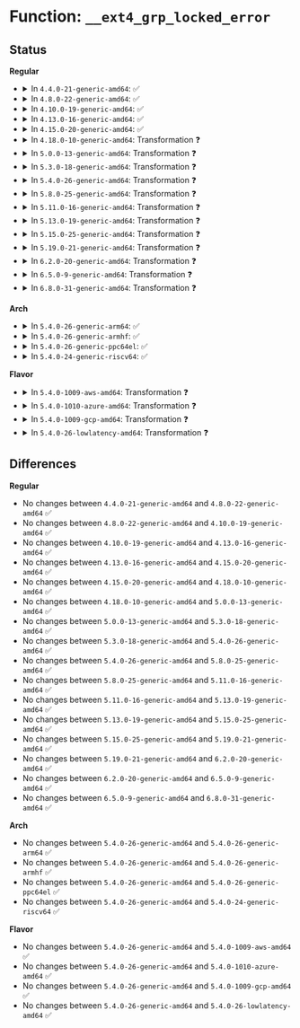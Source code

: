 # Function: <code>__ext4_grp_locked_error</code>

## Status
<b>Regular</b>
<ul>
<li>
<details>
<summary>In <code>4.4.0-21-generic-amd64</code>: ✅</summary>

```c
void __ext4_grp_locked_error(const char * function, unsigned int line, struct super_block * sb, ext4_group_t grp, long unsigned int ino, ext4_fsblk_t block, const char * fmt, void (anon))
```

```json
{
  "name": "__ext4_grp_locked_error",
  "collision_type": "Unique Global",
  "inline_type": "No",
  "funcs": [
    {
      "addr": 18446744071581705760,
      "name": "__ext4_grp_locked_error",
      "external": true,
      "loc": "fs/ext4/super.c:660",
      "file": "fs/ext4/super.c",
      "inline": "seen, unknown",
      "caller_inline": [],
      "caller_func": [
        "fs/ext4/mballoc.c:ext4_mb_free_metadata",
        "fs/ext4/mballoc.c:ext4_mb_generate_buddy",
        "fs/ext4/mballoc.c:mb_free_blocks",
        "fs/ext4/mballoc.c:ext4_mb_complex_scan_group",
        "fs/ext4/mballoc.c:ext4_mb_complex_scan_group"
      ]
    }
  ],
  "symbols": [
    {
      "addr": 18446744071581705760,
      "name": "__ext4_grp_locked_error",
      "section": ".text",
      "bind": "STB_GLOBAL",
      "size": 575
    }
  ]
}
```
</details>
</li>
<li>
<details>
<summary>In <code>4.8.0-22-generic-amd64</code>: ✅</summary>

```c
void __ext4_grp_locked_error(const char * function, unsigned int line, struct super_block * sb, ext4_group_t grp, long unsigned int ino, ext4_fsblk_t block, const char * fmt, void (anon))
```

```json
{
  "name": "__ext4_grp_locked_error",
  "collision_type": "Unique Global",
  "inline_type": "No",
  "funcs": [
    {
      "addr": 18446744071581898064,
      "name": "__ext4_grp_locked_error",
      "external": true,
      "loc": "fs/ext4/super.c:689",
      "file": "fs/ext4/super.c",
      "inline": "seen, unknown",
      "caller_inline": [],
      "caller_func": [
        "fs/ext4/mballoc.c:ext4_mb_free_metadata",
        "fs/ext4/mballoc.c:ext4_mb_complex_scan_group",
        "fs/ext4/mballoc.c:ext4_mb_complex_scan_group",
        "fs/ext4/mballoc.c:mb_free_blocks",
        "fs/ext4/mballoc.c:ext4_mb_generate_buddy"
      ]
    }
  ],
  "symbols": [
    {
      "addr": 18446744071581898064,
      "name": "__ext4_grp_locked_error",
      "section": ".text",
      "bind": "STB_GLOBAL",
      "size": 571
    }
  ]
}
```
</details>
</li>
<li>
<details>
<summary>In <code>4.10.0-19-generic-amd64</code>: ✅</summary>

```c
void __ext4_grp_locked_error(const char * function, unsigned int line, struct super_block * sb, ext4_group_t grp, long unsigned int ino, ext4_fsblk_t block, const char * fmt, void (anon))
```

```json
{
  "name": "__ext4_grp_locked_error",
  "collision_type": "Unique Global",
  "inline_type": "No",
  "funcs": [
    {
      "addr": 18446744071581987520,
      "name": "__ext4_grp_locked_error",
      "external": true,
      "loc": "fs/ext4/super.c:692",
      "file": "fs/ext4/super.c",
      "inline": "seen, unknown",
      "caller_inline": [],
      "caller_func": [
        "fs/ext4/mballoc.c:ext4_mb_free_metadata",
        "fs/ext4/mballoc.c:ext4_mb_complex_scan_group",
        "fs/ext4/mballoc.c:ext4_mb_complex_scan_group",
        "fs/ext4/mballoc.c:mb_free_blocks",
        "fs/ext4/mballoc.c:ext4_mb_generate_buddy"
      ]
    }
  ],
  "symbols": [
    {
      "addr": 18446744071581987520,
      "name": "__ext4_grp_locked_error",
      "section": ".text",
      "bind": "STB_GLOBAL",
      "size": 571
    }
  ]
}
```
</details>
</li>
<li>
<details>
<summary>In <code>4.13.0-16-generic-amd64</code>: ✅</summary>

```c
void __ext4_grp_locked_error(const char * function, unsigned int line, struct super_block * sb, ext4_group_t grp, long unsigned int ino, ext4_fsblk_t block, const char * fmt, void (anon))
```

```json
{
  "name": "__ext4_grp_locked_error",
  "collision_type": "Unique Global",
  "inline_type": "No",
  "funcs": [
    {
      "addr": 18446744071582204048,
      "name": "__ext4_grp_locked_error",
      "external": true,
      "loc": "fs/ext4/super.c:712",
      "file": "fs/ext4/super.c",
      "inline": "seen, unknown",
      "caller_inline": [],
      "caller_func": [
        "fs/ext4/mballoc.c:ext4_mb_free_metadata",
        "fs/ext4/mballoc.c:ext4_mb_complex_scan_group",
        "fs/ext4/mballoc.c:ext4_mb_complex_scan_group",
        "fs/ext4/mballoc.c:mb_free_blocks",
        "fs/ext4/mballoc.c:ext4_mb_generate_buddy"
      ]
    }
  ],
  "symbols": [
    {
      "addr": 18446744071582204048,
      "name": "__ext4_grp_locked_error",
      "section": ".text",
      "bind": "STB_GLOBAL",
      "size": 593
    }
  ]
}
```
</details>
</li>
<li>
<details>
<summary>In <code>4.15.0-20-generic-amd64</code>: ✅</summary>

```c
void __ext4_grp_locked_error(const char * function, unsigned int line, struct super_block * sb, ext4_group_t grp, long unsigned int ino, ext4_fsblk_t block, const char * fmt, void (anon))
```

```json
{
  "name": "__ext4_grp_locked_error",
  "collision_type": "Unique Global",
  "inline_type": "No",
  "funcs": [
    {
      "addr": 18446744071582352800,
      "name": "__ext4_grp_locked_error",
      "external": true,
      "loc": "fs/ext4/super.c:711",
      "file": "fs/ext4/super.c",
      "inline": "seen, unknown",
      "caller_inline": [],
      "caller_func": [
        "fs/ext4/mballoc.c:ext4_mb_free_metadata",
        "fs/ext4/mballoc.c:ext4_mb_complex_scan_group",
        "fs/ext4/mballoc.c:ext4_mb_complex_scan_group",
        "fs/ext4/mballoc.c:mb_free_blocks",
        "fs/ext4/mballoc.c:ext4_mb_generate_buddy"
      ]
    }
  ],
  "symbols": [
    {
      "addr": 18446744071582352800,
      "name": "__ext4_grp_locked_error",
      "section": ".text",
      "bind": "STB_GLOBAL",
      "size": 606
    }
  ]
}
```
</details>
</li>
<li>
<details>
<summary>In <code>4.18.0-10-generic-amd64</code>: Transformation ❓</summary>

```c
void __ext4_grp_locked_error(const char * function, unsigned int line, struct super_block * sb, ext4_group_t grp, long unsigned int ino, ext4_fsblk_t block, const char * fmt, void (anon))
```

```json
{
  "name": "__ext4_grp_locked_error",
  "collision_type": "Unique Global",
  "inline_type": "No",
  "funcs": [
    {
      "addr": 0,
      "name": "__ext4_grp_locked_error",
      "external": true,
      "loc": "fs/ext4/super.c:717",
      "file": "fs/ext4/super.c",
      "inline": "seen, unknown",
      "caller_inline": [],
      "caller_func": [
        "fs/ext4/mballoc.c:ext4_mb_free_metadata",
        "fs/ext4/mballoc.c:ext4_mb_complex_scan_group",
        "fs/ext4/mballoc.c:ext4_mb_complex_scan_group",
        "fs/ext4/mballoc.c:mb_free_blocks",
        "fs/ext4/mballoc.c:ext4_mb_generate_buddy"
      ]
    }
  ],
  "symbols": [
    {
      "addr": 18446744071582563455,
      "name": "__ext4_grp_locked_error.cold.143",
      "section": ".text",
      "bind": "STB_LOCAL",
      "size": 148
    },
    {
      "addr": 18446744071582543520,
      "name": "__ext4_grp_locked_error",
      "section": ".text",
      "bind": "STB_GLOBAL",
      "size": 513
    }
  ]
}
```
</details>
</li>
<li>
<details>
<summary>In <code>5.0.0-13-generic-amd64</code>: Transformation ❓</summary>

```c
void __ext4_grp_locked_error(const char * function, unsigned int line, struct super_block * sb, ext4_group_t grp, long unsigned int ino, ext4_fsblk_t block, const char * fmt, void (anon))
```

```json
{
  "name": "__ext4_grp_locked_error",
  "collision_type": "Unique Global",
  "inline_type": "No",
  "funcs": [
    {
      "addr": 0,
      "name": "__ext4_grp_locked_error",
      "external": true,
      "loc": "fs/ext4/super.c:759",
      "file": "fs/ext4/super.c",
      "inline": "seen, unknown",
      "caller_inline": [],
      "caller_func": [
        "fs/ext4/mballoc.c:ext4_mb_free_metadata",
        "fs/ext4/mballoc.c:ext4_mb_complex_scan_group",
        "fs/ext4/mballoc.c:ext4_mb_complex_scan_group",
        "fs/ext4/mballoc.c:mb_free_blocks",
        "fs/ext4/mballoc.c:ext4_mb_generate_buddy"
      ]
    }
  ],
  "symbols": [
    {
      "addr": 18446744071582664702,
      "name": "__ext4_grp_locked_error.cold.147",
      "section": ".text",
      "bind": "STB_LOCAL",
      "size": 148
    },
    {
      "addr": 18446744071582644656,
      "name": "__ext4_grp_locked_error",
      "section": ".text",
      "bind": "STB_GLOBAL",
      "size": 513
    }
  ]
}
```
</details>
</li>
<li>
<details>
<summary>In <code>5.3.0-18-generic-amd64</code>: Transformation ❓</summary>

```c
void __ext4_grp_locked_error(const char * function, unsigned int line, struct super_block * sb, ext4_group_t grp, long unsigned int ino, ext4_fsblk_t block, const char * fmt, void (anon))
```

```json
{
  "name": "__ext4_grp_locked_error",
  "collision_type": "Unique Global",
  "inline_type": "No",
  "funcs": [
    {
      "addr": 0,
      "name": "__ext4_grp_locked_error",
      "external": true,
      "loc": "fs/ext4/super.c:770",
      "file": "fs/ext4/super.c",
      "inline": "seen, unknown",
      "caller_inline": [],
      "caller_func": [
        "fs/ext4/mballoc.c:ext4_mb_free_metadata",
        "fs/ext4/mballoc.c:ext4_mb_complex_scan_group",
        "fs/ext4/mballoc.c:ext4_mb_complex_scan_group",
        "fs/ext4/mballoc.c:mb_free_blocks",
        "fs/ext4/mballoc.c:ext4_mb_generate_buddy"
      ]
    }
  ],
  "symbols": [
    {
      "addr": 18446744071582837212,
      "name": "__ext4_grp_locked_error.cold",
      "section": ".text",
      "bind": "STB_LOCAL",
      "size": 149
    },
    {
      "addr": 18446744071582817488,
      "name": "__ext4_grp_locked_error",
      "section": ".text",
      "bind": "STB_GLOBAL",
      "size": 475
    }
  ]
}
```
</details>
</li>
<li>
<details>
<summary>In <code>5.4.0-26-generic-amd64</code>: Transformation ❓</summary>

```c
void __ext4_grp_locked_error(const char * function, unsigned int line, struct super_block * sb, ext4_group_t grp, long unsigned int ino, ext4_fsblk_t block, const char * fmt, void (anon))
```

```json
{
  "name": "__ext4_grp_locked_error",
  "collision_type": "Unique Global",
  "inline_type": "No",
  "funcs": [
    {
      "addr": 0,
      "name": "__ext4_grp_locked_error",
      "external": true,
      "loc": "fs/ext4/super.c:765",
      "file": "fs/ext4/super.c",
      "inline": "seen, unknown",
      "caller_inline": [],
      "caller_func": [
        "fs/ext4/mballoc.c:ext4_mb_free_metadata",
        "fs/ext4/mballoc.c:ext4_mb_complex_scan_group",
        "fs/ext4/mballoc.c:ext4_mb_complex_scan_group",
        "fs/ext4/mballoc.c:mb_free_blocks",
        "fs/ext4/mballoc.c:ext4_mb_generate_buddy"
      ]
    }
  ],
  "symbols": [
    {
      "addr": 18446744071582941339,
      "name": "__ext4_grp_locked_error.cold",
      "section": ".text",
      "bind": "STB_LOCAL",
      "size": 149
    },
    {
      "addr": 18446744071582920656,
      "name": "__ext4_grp_locked_error",
      "section": ".text",
      "bind": "STB_GLOBAL",
      "size": 475
    }
  ]
}
```
</details>
</li>
<li>
<details>
<summary>In <code>5.8.0-25-generic-amd64</code>: Transformation ❓</summary>

```c
void __ext4_grp_locked_error(const char * function, unsigned int line, struct super_block * sb, ext4_group_t grp, long unsigned int ino, ext4_fsblk_t block, const char * fmt, void (anon))
```

```json
{
  "name": "__ext4_grp_locked_error",
  "collision_type": "Unique Global",
  "inline_type": "No",
  "funcs": [
    {
      "addr": 0,
      "name": "__ext4_grp_locked_error",
      "external": true,
      "loc": "fs/ext4/super.c:796",
      "file": "fs/ext4/super.c",
      "inline": "seen, unknown",
      "caller_inline": [],
      "caller_func": [
        "fs/ext4/mballoc.c:ext4_mb_complex_scan_group",
        "fs/ext4/mballoc.c:ext4_mb_complex_scan_group",
        "fs/ext4/mballoc.c:ext4_mb_simple_scan_group",
        "fs/ext4/mballoc.c:mb_free_blocks",
        "fs/ext4/mballoc.c:ext4_mb_generate_buddy"
      ]
    }
  ],
  "symbols": [
    {
      "addr": 18446744071583255620,
      "name": "__ext4_grp_locked_error.cold",
      "section": ".text",
      "bind": "STB_LOCAL",
      "size": 144
    },
    {
      "addr": 18446744071583237504,
      "name": "__ext4_grp_locked_error",
      "section": ".text",
      "bind": "STB_GLOBAL",
      "size": 450
    }
  ]
}
```
</details>
</li>
<li>
<details>
<summary>In <code>5.11.0-16-generic-amd64</code>: Transformation ❓</summary>

```c
void __ext4_grp_locked_error(const char * function, unsigned int line, struct super_block * sb, ext4_group_t grp, long unsigned int ino, ext4_fsblk_t block, const char * fmt, void (anon))
```

```json
{
  "name": "__ext4_grp_locked_error",
  "collision_type": "Unique Global",
  "inline_type": "No",
  "funcs": [
    {
      "addr": 0,
      "name": "__ext4_grp_locked_error",
      "external": true,
      "loc": "fs/ext4/super.c:952",
      "file": "fs/ext4/super.c",
      "inline": "seen, unknown",
      "caller_inline": [],
      "caller_func": [
        "fs/ext4/mballoc.c:ext4_mb_complex_scan_group",
        "fs/ext4/mballoc.c:ext4_mb_complex_scan_group",
        "fs/ext4/mballoc.c:ext4_mb_simple_scan_group",
        "fs/ext4/mballoc.c:mb_free_blocks",
        "fs/ext4/mballoc.c:ext4_mb_generate_buddy"
      ]
    }
  ],
  "symbols": [
    {
      "addr": 18446744071591348798,
      "name": "__ext4_grp_locked_error.cold",
      "section": ".text",
      "bind": "STB_LOCAL",
      "size": 153
    },
    {
      "addr": 18446744071583339216,
      "name": "__ext4_grp_locked_error",
      "section": ".text",
      "bind": "STB_GLOBAL",
      "size": 513
    }
  ]
}
```
</details>
</li>
<li>
<details>
<summary>In <code>5.13.0-19-generic-amd64</code>: Transformation ❓</summary>

```c
void __ext4_grp_locked_error(const char * function, unsigned int line, struct super_block * sb, ext4_group_t grp, long unsigned int ino, ext4_fsblk_t block, const char * fmt, void (anon))
```

```json
{
  "name": "__ext4_grp_locked_error",
  "collision_type": "Unique Global",
  "inline_type": "No",
  "funcs": [
    {
      "addr": 0,
      "name": "__ext4_grp_locked_error",
      "external": true,
      "loc": "fs/ext4/super.c:961",
      "file": "fs/ext4/super.c",
      "inline": "seen, unknown",
      "caller_inline": [],
      "caller_func": [
        "fs/ext4/mballoc.c:ext4_mb_complex_scan_group",
        "fs/ext4/mballoc.c:ext4_mb_complex_scan_group",
        "fs/ext4/mballoc.c:ext4_mb_simple_scan_group",
        "fs/ext4/mballoc.c:mb_find_extent",
        "fs/ext4/mballoc.c:mb_free_blocks",
        "fs/ext4/mballoc.c:ext4_mb_generate_buddy"
      ]
    }
  ],
  "symbols": [
    {
      "addr": 18446744071591291630,
      "name": "__ext4_grp_locked_error.cold",
      "section": ".text",
      "bind": "STB_LOCAL",
      "size": 153
    },
    {
      "addr": 18446744071583362128,
      "name": "__ext4_grp_locked_error",
      "section": ".text",
      "bind": "STB_GLOBAL",
      "size": 512
    }
  ]
}
```
</details>
</li>
<li>
<details>
<summary>In <code>5.15.0-25-generic-amd64</code>: Transformation ❓</summary>

```c
void __ext4_grp_locked_error(const char * function, unsigned int line, struct super_block * sb, ext4_group_t grp, long unsigned int ino, ext4_fsblk_t block, const char * fmt, void (anon))
```

```json
{
  "name": "__ext4_grp_locked_error",
  "collision_type": "Unique Global",
  "inline_type": "No",
  "funcs": [
    {
      "addr": 0,
      "name": "__ext4_grp_locked_error",
      "external": true,
      "loc": "fs/ext4/super.c:960",
      "file": "fs/ext4/super.c",
      "inline": "seen, unknown",
      "caller_inline": [],
      "caller_func": [
        "fs/ext4/mballoc.c:ext4_mb_complex_scan_group",
        "fs/ext4/mballoc.c:ext4_mb_complex_scan_group",
        "fs/ext4/mballoc.c:ext4_mb_simple_scan_group",
        "fs/ext4/mballoc.c:mb_find_extent",
        "fs/ext4/mballoc.c:mb_free_blocks",
        "fs/ext4/mballoc.c:ext4_mb_generate_buddy"
      ]
    }
  ],
  "symbols": [
    {
      "addr": 18446744071592270957,
      "name": "__ext4_grp_locked_error.cold",
      "section": ".text",
      "bind": "STB_LOCAL",
      "size": 153
    },
    {
      "addr": 18446744071583704976,
      "name": "__ext4_grp_locked_error",
      "section": ".text",
      "bind": "STB_GLOBAL",
      "size": 509
    }
  ]
}
```
</details>
</li>
<li>
<details>
<summary>In <code>5.19.0-21-generic-amd64</code>: Transformation ❓</summary>

```c
void __ext4_grp_locked_error(const char * function, unsigned int line, struct super_block * sb, ext4_group_t grp, long unsigned int ino, ext4_fsblk_t block, const char * fmt, void (anon))
```

```json
{
  "name": "__ext4_grp_locked_error",
  "collision_type": "Unique Global",
  "inline_type": "No",
  "funcs": [
    {
      "addr": 0,
      "name": "__ext4_grp_locked_error",
      "external": true,
      "loc": "fs/ext4/super.c:992",
      "file": "fs/ext4/super.c",
      "inline": "seen, unknown",
      "caller_inline": [],
      "caller_func": [
        "fs/ext4/mballoc.c:ext4_mb_complex_scan_group",
        "fs/ext4/mballoc.c:ext4_mb_complex_scan_group",
        "fs/ext4/mballoc.c:ext4_mb_simple_scan_group",
        "fs/ext4/mballoc.c:mb_find_extent",
        "fs/ext4/mballoc.c:mb_free_blocks",
        "fs/ext4/mballoc.c:ext4_mb_generate_buddy"
      ]
    }
  ],
  "symbols": [
    {
      "addr": 18446744071594052541,
      "name": "__ext4_grp_locked_error.cold",
      "section": ".text",
      "bind": "STB_LOCAL",
      "size": 223
    },
    {
      "addr": 18446744071584258832,
      "name": "__ext4_grp_locked_error",
      "section": ".text",
      "bind": "STB_GLOBAL",
      "size": 673
    }
  ]
}
```
</details>
</li>
<li>
<details>
<summary>In <code>6.2.0-20-generic-amd64</code>: Transformation ❓</summary>

```c
void __ext4_grp_locked_error(const char * function, unsigned int line, struct super_block * sb, ext4_group_t grp, long unsigned int ino, ext4_fsblk_t block, const char * fmt, void (anon))
```

```json
{
  "name": "__ext4_grp_locked_error",
  "collision_type": "Unique Global",
  "inline_type": "No",
  "funcs": [
    {
      "addr": 0,
      "name": "__ext4_grp_locked_error",
      "external": true,
      "loc": "fs/ext4/super.c:985",
      "file": "fs/ext4/super.c",
      "inline": "seen, unknown",
      "caller_inline": [],
      "caller_func": [
        "fs/ext4/mballoc.c:ext4_mb_complex_scan_group",
        "fs/ext4/mballoc.c:ext4_mb_complex_scan_group",
        "fs/ext4/mballoc.c:ext4_mb_simple_scan_group",
        "fs/ext4/mballoc.c:mb_find_extent",
        "fs/ext4/mballoc.c:mb_free_blocks",
        "fs/ext4/mballoc.c:ext4_mb_generate_buddy"
      ]
    }
  ],
  "symbols": [
    {
      "addr": 18446744071596084120,
      "name": "__ext4_grp_locked_error.cold",
      "section": ".text",
      "bind": "STB_LOCAL",
      "size": 94
    },
    {
      "addr": 18446744071584908176,
      "name": "__ext4_grp_locked_error",
      "section": ".text",
      "bind": "STB_GLOBAL",
      "size": 851
    }
  ]
}
```
</details>
</li>
<li>
<details>
<summary>In <code>6.5.0-9-generic-amd64</code>: Transformation ❓</summary>

```c
void __ext4_grp_locked_error(const char * function, unsigned int line, struct super_block * sb, ext4_group_t grp, long unsigned int ino, ext4_fsblk_t block, const char * fmt, void (anon))
```

```json
{
  "name": "__ext4_grp_locked_error",
  "collision_type": "Unique Global",
  "inline_type": "No",
  "funcs": [
    {
      "addr": 0,
      "name": "__ext4_grp_locked_error",
      "external": true,
      "loc": "fs/ext4/super.c:985",
      "file": "fs/ext4/super.c",
      "inline": "seen, unknown",
      "caller_inline": [],
      "caller_func": [
        "fs/ext4/mballoc.c:ext4_mb_free_metadata",
        "fs/ext4/mballoc.c:ext4_mb_complex_scan_group",
        "fs/ext4/mballoc.c:ext4_mb_complex_scan_group",
        "fs/ext4/mballoc.c:ext4_mb_simple_scan_group",
        "fs/ext4/mballoc.c:mb_find_extent",
        "fs/ext4/mballoc.c:mb_free_blocks",
        "fs/ext4/mballoc.c:ext4_mb_generate_buddy"
      ]
    }
  ],
  "symbols": [
    {
      "addr": 18446744071596607896,
      "name": "__ext4_grp_locked_error.cold",
      "section": ".text",
      "bind": "STB_LOCAL",
      "size": 94
    },
    {
      "addr": 18446744071585137056,
      "name": "__ext4_grp_locked_error",
      "section": ".text",
      "bind": "STB_GLOBAL",
      "size": 848
    }
  ]
}
```
</details>
</li>
<li>
<details>
<summary>In <code>6.8.0-31-generic-amd64</code>: Transformation ❓</summary>

```c
void __ext4_grp_locked_error(const char * function, unsigned int line, struct super_block * sb, ext4_group_t grp, long unsigned int ino, ext4_fsblk_t block, const char * fmt, void (anon))
```

```json
{
  "name": "__ext4_grp_locked_error",
  "collision_type": "Unique Global",
  "inline_type": "No",
  "funcs": [
    {
      "addr": 0,
      "name": "__ext4_grp_locked_error",
      "external": true,
      "loc": "fs/ext4/super.c:1054",
      "file": "fs/ext4/super.c",
      "inline": "seen, unknown",
      "caller_inline": [],
      "caller_func": [
        "fs/ext4/mballoc.c:ext4_mb_free_metadata",
        "fs/ext4/mballoc.c:ext4_mb_release_inode_pa",
        "fs/ext4/mballoc.c:ext4_mb_complex_scan_group",
        "fs/ext4/mballoc.c:ext4_mb_complex_scan_group",
        "fs/ext4/mballoc.c:ext4_mb_simple_scan_group",
        "fs/ext4/mballoc.c:mb_find_extent",
        "fs/ext4/mballoc.c:mb_free_blocks",
        "fs/ext4/mballoc.c:ext4_mb_generate_buddy"
      ]
    }
  ],
  "symbols": [
    {
      "addr": 18446744071597513551,
      "name": "__ext4_grp_locked_error.cold",
      "section": ".text",
      "bind": "STB_LOCAL",
      "size": 94
    },
    {
      "addr": 18446744071585369840,
      "name": "__ext4_grp_locked_error",
      "section": ".text",
      "bind": "STB_GLOBAL",
      "size": 848
    }
  ]
}
```
</details>
</li>
</ul>
<b>Arch</b>
<ul>
<li>
<details>
<summary>In <code>5.4.0-26-generic-arm64</code>: ✅</summary>

```c
void __ext4_grp_locked_error(const char * function, unsigned int line, struct super_block * sb, ext4_group_t grp, long unsigned int ino, ext4_fsblk_t block, const char * fmt, void (anon))
```

```json
{
  "name": "__ext4_grp_locked_error",
  "collision_type": "Unique Global",
  "inline_type": "No",
  "funcs": [
    {
      "addr": 18446603336494597072,
      "name": "__ext4_grp_locked_error",
      "external": true,
      "loc": "fs/ext4/super.c:765",
      "file": "fs/ext4/super.c",
      "inline": "seen, unknown",
      "caller_inline": [],
      "caller_func": [
        "fs/ext4/mballoc.c:ext4_mb_free_metadata",
        "fs/ext4/mballoc.c:ext4_mb_complex_scan_group",
        "fs/ext4/mballoc.c:ext4_mb_complex_scan_group",
        "fs/ext4/mballoc.c:mb_free_blocks",
        "fs/ext4/mballoc.c:ext4_mb_generate_buddy"
      ]
    }
  ],
  "symbols": [
    {
      "addr": 18446603336494597072,
      "name": "__ext4_grp_locked_error",
      "section": ".text",
      "bind": "STB_GLOBAL",
      "size": 824
    }
  ]
}
```
</details>
</li>
<li>
<details>
<summary>In <code>5.4.0-26-generic-armhf</code>: ✅</summary>

```c
void __ext4_grp_locked_error(const char * function, unsigned int line, struct super_block * sb, ext4_group_t grp, long unsigned int ino, ext4_fsblk_t block, const char * fmt, void (anon))
```

```json
{
  "name": "__ext4_grp_locked_error",
  "collision_type": "Unique Global",
  "inline_type": "No",
  "funcs": [
    {
      "addr": 3228039820,
      "name": "__ext4_grp_locked_error",
      "external": true,
      "loc": "fs/ext4/super.c:765",
      "file": "fs/ext4/super.c",
      "inline": "seen, unknown",
      "caller_inline": [],
      "caller_func": [
        "fs/ext4/mballoc.c:ext4_mb_free_metadata",
        "fs/ext4/mballoc.c:ext4_mb_release_inode_pa",
        "fs/ext4/mballoc.c:ext4_mb_complex_scan_group",
        "fs/ext4/mballoc.c:ext4_mb_complex_scan_group",
        "fs/ext4/mballoc.c:mb_free_blocks",
        "fs/ext4/mballoc.c:ext4_mb_generate_buddy"
      ]
    }
  ],
  "symbols": [
    {
      "addr": 3228039820,
      "name": "__ext4_grp_locked_error",
      "section": ".text",
      "bind": "STB_GLOBAL",
      "size": 760
    }
  ]
}
```
</details>
</li>
<li>
<details>
<summary>In <code>5.4.0-26-generic-ppc64el</code>: ✅</summary>

```c
void __ext4_grp_locked_error(const char * function, unsigned int line, struct super_block * sb, ext4_group_t grp, long unsigned int ino, ext4_fsblk_t block, const char * fmt, void (anon))
```

```json
{
  "name": "__ext4_grp_locked_error",
  "collision_type": "Unique Global",
  "inline_type": "No",
  "funcs": [
    {
      "addr": 13835058055288398160,
      "name": "__ext4_grp_locked_error",
      "external": true,
      "loc": "fs/ext4/super.c:765",
      "file": "fs/ext4/super.c",
      "inline": "seen, unknown",
      "caller_inline": [],
      "caller_func": [
        "fs/ext4/mballoc.c:ext4_mb_free_metadata",
        "fs/ext4/mballoc.c:ext4_mb_complex_scan_group",
        "fs/ext4/mballoc.c:ext4_mb_complex_scan_group",
        "fs/ext4/mballoc.c:mb_free_blocks",
        "fs/ext4/mballoc.c:ext4_mb_generate_buddy"
      ]
    }
  ],
  "symbols": [
    {
      "addr": 13835058055288398160,
      "name": "__ext4_grp_locked_error",
      "section": ".text",
      "bind": "STB_GLOBAL",
      "size": 824
    }
  ]
}
```
</details>
</li>
<li>
<details>
<summary>In <code>5.4.0-24-generic-riscv64</code>: ✅</summary>

```c
void __ext4_grp_locked_error(const char * function, unsigned int line, struct super_block * sb, ext4_group_t grp, long unsigned int ino, ext4_fsblk_t block, const char * fmt, void (anon))
```

```json
{
  "name": "__ext4_grp_locked_error",
  "collision_type": "Unique Global",
  "inline_type": "No",
  "funcs": [
    {
      "addr": 18446743936273973758,
      "name": "__ext4_grp_locked_error",
      "external": true,
      "loc": "fs/ext4/super.c:765",
      "file": "fs/ext4/super.c",
      "inline": "seen, unknown",
      "caller_inline": [],
      "caller_func": [
        "fs/ext4/mballoc.c:ext4_mb_free_metadata",
        "fs/ext4/mballoc.c:ext4_mb_complex_scan_group",
        "fs/ext4/mballoc.c:ext4_mb_complex_scan_group",
        "fs/ext4/mballoc.c:mb_free_blocks",
        "fs/ext4/mballoc.c:ext4_mb_generate_buddy"
      ]
    }
  ],
  "symbols": [
    {
      "addr": 18446743936273973758,
      "name": "__ext4_grp_locked_error",
      "section": ".text",
      "bind": "STB_GLOBAL",
      "size": 588
    }
  ]
}
```
</details>
</li>
</ul>
<b>Flavor</b>
<ul>
<li>
<details>
<summary>In <code>5.4.0-1009-aws-amd64</code>: Transformation ❓</summary>

```c
void __ext4_grp_locked_error(const char * function, unsigned int line, struct super_block * sb, ext4_group_t grp, long unsigned int ino, ext4_fsblk_t block, const char * fmt, void (anon))
```

```json
{
  "name": "__ext4_grp_locked_error",
  "collision_type": "Unique Global",
  "inline_type": "No",
  "funcs": [
    {
      "addr": 0,
      "name": "__ext4_grp_locked_error",
      "external": true,
      "loc": "fs/ext4/super.c:765",
      "file": "fs/ext4/super.c",
      "inline": "seen, unknown",
      "caller_inline": [],
      "caller_func": [
        "fs/ext4/mballoc.c:ext4_mb_free_metadata",
        "fs/ext4/mballoc.c:ext4_mb_complex_scan_group",
        "fs/ext4/mballoc.c:ext4_mb_complex_scan_group",
        "fs/ext4/mballoc.c:mb_free_blocks",
        "fs/ext4/mballoc.c:ext4_mb_generate_buddy"
      ]
    }
  ],
  "symbols": [
    {
      "addr": 18446744071582910075,
      "name": "__ext4_grp_locked_error.cold",
      "section": ".text",
      "bind": "STB_LOCAL",
      "size": 149
    },
    {
      "addr": 18446744071582889392,
      "name": "__ext4_grp_locked_error",
      "section": ".text",
      "bind": "STB_GLOBAL",
      "size": 475
    }
  ]
}
```
</details>
</li>
<li>
<details>
<summary>In <code>5.4.0-1010-azure-amd64</code>: Transformation ❓</summary>

```c
void __ext4_grp_locked_error(const char * function, unsigned int line, struct super_block * sb, ext4_group_t grp, long unsigned int ino, ext4_fsblk_t block, const char * fmt, void (anon))
```

```json
{
  "name": "__ext4_grp_locked_error",
  "collision_type": "Unique Global",
  "inline_type": "No",
  "funcs": [
    {
      "addr": 0,
      "name": "__ext4_grp_locked_error",
      "external": true,
      "loc": "fs/ext4/super.c:765",
      "file": "fs/ext4/super.c",
      "inline": "seen, unknown",
      "caller_inline": [],
      "caller_func": [
        "fs/ext4/mballoc.c:ext4_mb_free_metadata",
        "fs/ext4/mballoc.c:ext4_mb_complex_scan_group",
        "fs/ext4/mballoc.c:ext4_mb_complex_scan_group",
        "fs/ext4/mballoc.c:mb_free_blocks",
        "fs/ext4/mballoc.c:ext4_mb_generate_buddy"
      ]
    }
  ],
  "symbols": [
    {
      "addr": 18446744071582847227,
      "name": "__ext4_grp_locked_error.cold",
      "section": ".text",
      "bind": "STB_LOCAL",
      "size": 149
    },
    {
      "addr": 18446744071582826544,
      "name": "__ext4_grp_locked_error",
      "section": ".text",
      "bind": "STB_GLOBAL",
      "size": 475
    }
  ]
}
```
</details>
</li>
<li>
<details>
<summary>In <code>5.4.0-1009-gcp-amd64</code>: Transformation ❓</summary>

```c
void __ext4_grp_locked_error(const char * function, unsigned int line, struct super_block * sb, ext4_group_t grp, long unsigned int ino, ext4_fsblk_t block, const char * fmt, void (anon))
```

```json
{
  "name": "__ext4_grp_locked_error",
  "collision_type": "Unique Global",
  "inline_type": "No",
  "funcs": [
    {
      "addr": 0,
      "name": "__ext4_grp_locked_error",
      "external": true,
      "loc": "fs/ext4/super.c:765",
      "file": "fs/ext4/super.c",
      "inline": "seen, unknown",
      "caller_inline": [],
      "caller_func": [
        "fs/ext4/mballoc.c:ext4_mb_free_metadata",
        "fs/ext4/mballoc.c:ext4_mb_complex_scan_group",
        "fs/ext4/mballoc.c:ext4_mb_complex_scan_group",
        "fs/ext4/mballoc.c:mb_free_blocks",
        "fs/ext4/mballoc.c:ext4_mb_generate_buddy"
      ]
    }
  ],
  "symbols": [
    {
      "addr": 18446744071582898683,
      "name": "__ext4_grp_locked_error.cold",
      "section": ".text",
      "bind": "STB_LOCAL",
      "size": 149
    },
    {
      "addr": 18446744071582878288,
      "name": "__ext4_grp_locked_error",
      "section": ".text",
      "bind": "STB_GLOBAL",
      "size": 475
    }
  ]
}
```
</details>
</li>
<li>
<details>
<summary>In <code>5.4.0-26-lowlatency-amd64</code>: Transformation ❓</summary>

```c
void __ext4_grp_locked_error(const char * function, unsigned int line, struct super_block * sb, ext4_group_t grp, long unsigned int ino, ext4_fsblk_t block, const char * fmt, void (anon))
```

```json
{
  "name": "__ext4_grp_locked_error",
  "collision_type": "Unique Global",
  "inline_type": "No",
  "funcs": [
    {
      "addr": 0,
      "name": "__ext4_grp_locked_error",
      "external": true,
      "loc": "fs/ext4/super.c:765",
      "file": "fs/ext4/super.c",
      "inline": "seen, unknown",
      "caller_inline": [],
      "caller_func": [
        "fs/ext4/mballoc.c:ext4_mb_free_metadata",
        "fs/ext4/mballoc.c:ext4_mb_complex_scan_group",
        "fs/ext4/mballoc.c:ext4_mb_complex_scan_group",
        "fs/ext4/mballoc.c:mb_free_blocks",
        "fs/ext4/mballoc.c:ext4_mb_generate_buddy"
      ]
    }
  ],
  "symbols": [
    {
      "addr": 18446744071582985767,
      "name": "__ext4_grp_locked_error.cold",
      "section": ".text",
      "bind": "STB_LOCAL",
      "size": 149
    },
    {
      "addr": 18446744071582964976,
      "name": "__ext4_grp_locked_error",
      "section": ".text",
      "bind": "STB_GLOBAL",
      "size": 498
    }
  ]
}
```
</details>
</li>
</ul>

## Differences
<b>Regular</b>
<ul>
<li>
No changes between <code>4.4.0-21-generic-amd64</code> and <code>4.8.0-22-generic-amd64</code> ✅
</li>
<li>
No changes between <code>4.8.0-22-generic-amd64</code> and <code>4.10.0-19-generic-amd64</code> ✅
</li>
<li>
No changes between <code>4.10.0-19-generic-amd64</code> and <code>4.13.0-16-generic-amd64</code> ✅
</li>
<li>
No changes between <code>4.13.0-16-generic-amd64</code> and <code>4.15.0-20-generic-amd64</code> ✅
</li>
<li>
No changes between <code>4.15.0-20-generic-amd64</code> and <code>4.18.0-10-generic-amd64</code> ✅
</li>
<li>
No changes between <code>4.18.0-10-generic-amd64</code> and <code>5.0.0-13-generic-amd64</code> ✅
</li>
<li>
No changes between <code>5.0.0-13-generic-amd64</code> and <code>5.3.0-18-generic-amd64</code> ✅
</li>
<li>
No changes between <code>5.3.0-18-generic-amd64</code> and <code>5.4.0-26-generic-amd64</code> ✅
</li>
<li>
No changes between <code>5.4.0-26-generic-amd64</code> and <code>5.8.0-25-generic-amd64</code> ✅
</li>
<li>
No changes between <code>5.8.0-25-generic-amd64</code> and <code>5.11.0-16-generic-amd64</code> ✅
</li>
<li>
No changes between <code>5.11.0-16-generic-amd64</code> and <code>5.13.0-19-generic-amd64</code> ✅
</li>
<li>
No changes between <code>5.13.0-19-generic-amd64</code> and <code>5.15.0-25-generic-amd64</code> ✅
</li>
<li>
No changes between <code>5.15.0-25-generic-amd64</code> and <code>5.19.0-21-generic-amd64</code> ✅
</li>
<li>
No changes between <code>5.19.0-21-generic-amd64</code> and <code>6.2.0-20-generic-amd64</code> ✅
</li>
<li>
No changes between <code>6.2.0-20-generic-amd64</code> and <code>6.5.0-9-generic-amd64</code> ✅
</li>
<li>
No changes between <code>6.5.0-9-generic-amd64</code> and <code>6.8.0-31-generic-amd64</code> ✅
</li>
</ul>
<b>Arch</b>
<ul>
<li>
No changes between <code>5.4.0-26-generic-amd64</code> and <code>5.4.0-26-generic-arm64</code> ✅
</li>
<li>
No changes between <code>5.4.0-26-generic-amd64</code> and <code>5.4.0-26-generic-armhf</code> ✅
</li>
<li>
No changes between <code>5.4.0-26-generic-amd64</code> and <code>5.4.0-26-generic-ppc64el</code> ✅
</li>
<li>
No changes between <code>5.4.0-26-generic-amd64</code> and <code>5.4.0-24-generic-riscv64</code> ✅
</li>
</ul>
<b>Flavor</b>
<ul>
<li>
No changes between <code>5.4.0-26-generic-amd64</code> and <code>5.4.0-1009-aws-amd64</code> ✅
</li>
<li>
No changes between <code>5.4.0-26-generic-amd64</code> and <code>5.4.0-1010-azure-amd64</code> ✅
</li>
<li>
No changes between <code>5.4.0-26-generic-amd64</code> and <code>5.4.0-1009-gcp-amd64</code> ✅
</li>
<li>
No changes between <code>5.4.0-26-generic-amd64</code> and <code>5.4.0-26-lowlatency-amd64</code> ✅
</li>
</ul>
